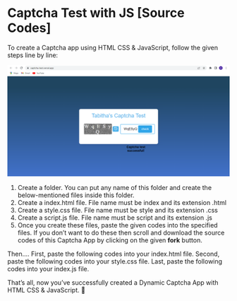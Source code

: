 # Captcha Test with JS [Source Codes]
To create a Captcha app using HTML CSS & JavaScript, follow the given steps line by line:

  ![s2](./images/Screenshot%20(177).png)

1. Create a folder. You can put any name of this folder and create the below-mentioned files inside this folder.
2. Create a index.html file. File name must be index and its extension .html
3. Create a style.css file. File name must be style and its extension .css
4. Create a script.js file. File name must be script and its extension .js
5. Once you create these files, paste the given codes into the specified files. If you don’t want to do these then scroll and download the source codes of this Captcha App by clicking on the given <b>fork</b> button.

Then....
First, paste the following codes into your index.html file.
Second, paste the following codes into your style.css file.
Last, paste the following codes into your index.js file.

That’s all, now you’ve successfully created a Dynamic Captcha App with HTML CSS & JavaScript. 🌱
